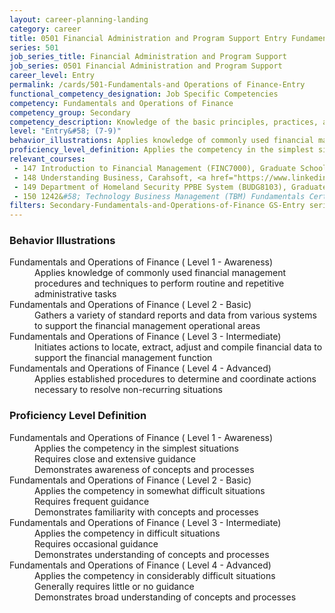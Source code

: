```yaml
---
layout: career-planning-landing
category: career
title: 0501 Financial Administration and Program Support Entry Fundamentals and Operations of Finance
series: 501
job_series_title: Financial Administration and Program Support
job_series: 0501 Financial Administration and Program Support
career_level: Entry
permalink: /cards/501-Fundamentals-and Operations of Finance-Entry
functional_competency_designation: Job Specific Competencies
competency: Fundamentals and Operations of Finance
competency_group: Secondary
competency_description: Knowledge of the basic principles, practices, and methods of financial management to include requisitions, apportionments, allotments, investments, fiscal management, activity reporting, and fiscal year guidelines
level: "Entry&#58; (7-9)"
behavior_illustrations: Applies knowledge of commonly used financial management procedures and techniques to perform routine and repetitive administrative tasks ? Gathers a variety of standard reports and data from various systems to support the financial management operational areas ? Initiates actions to locate, extract, adjust and compile financial data to support the financial management function ? Applies established procedures to determine and coordinate actions necessary to resolve non-recurring situations
proficiency_level_definition: Applies the competency in the simplest situations ? Requires close and extensive guidance ? Demonstrates awareness of concepts and processes ? Applies the competency in somewhat difficult situations ? Requires frequent guidance ? Demonstrates familiarity with concepts and processes ? Applies the competency in difficult situations ? Requires occasional guidance ? Demonstrates understanding of concepts and processes ? Applies the competency in considerably difficult situations ? Generally requires little or no guidance ? Demonstrates broad understanding of concepts and processes
relevant_courses: 
 - 147 Introduction to Financial Management (FINC7000), Graduate School USA, <a href="https://www.graduateschool.edu/solr-search/content?keys=FINC7000">https://www.graduateschool.edu/solr-search/content?keys=FINC7000</a>
 - 148 Understanding Business, Carahsoft, <a href="https://www.linkedin.com/learning/understanding-business">https://www.linkedin.com/learning/understanding-business</a>
 - 149 Department of Homeland Security PPBE System (BUDG8103), Graduate School USA, <a href="https://www.graduateschool.edu/solr-search/content?keys=BUDG8103">https://www.graduateschool.edu/solr-search/content?keys=BUDG8103</a>
 - 150 1242&#58; Technology Business Management (TBM) Fundamentals Certification for Federal Government, Learning Tree, <a href="https://www.learningtree.com/courses/1242/technology-business-management-tbm-fundamentals-for-the-federal-government/?utm_source=govpage">https://www.learningtree.com/courses/1242/technology-business-management-tbm-fundamentals-for-the-federal-government/?utm_source=govpage</a>
filters: Secondary-Fundamentals-and-Operations-of-Finance GS-Entry series-0501
---
```


<div class="desktop:grid-col-6 margin-y-205">
  <div class="border-top-05 bg-white padding-2 shadow-5 height-full members-hover border-1px border-gray-30 border-top-orange radius-lg">
    <h3>Behavior Illustrations</h3>
    <dl class="text-base"><dt>Fundamentals and Operations of Finance ( Level 1 - Awareness)</dt><dd>Applies knowledge of commonly used financial management procedures and techniques to perform routine and repetitive administrative tasks</dd><dt>Fundamentals and Operations of Finance ( Level 2 - Basic)</dt><dd>Gathers a variety of standard reports and data from various systems to support the financial management operational areas</dd><dt>Fundamentals and Operations of Finance ( Level 3 - Intermediate)</dt><dd>Initiates actions to locate, extract, adjust and compile financial data to support the financial management function</dd><dt>Fundamentals and Operations of Finance ( Level 4 - Advanced)</dt><dd>Applies established procedures to determine and coordinate actions necessary to resolve non-recurring situations</dd></dl>
  </div>
</div>
<div class="desktop:grid-col-6 margin-y-205">
  <div class="border-top-05 bg-white padding-2 shadow-5 height-full members-hover border-1px border-gray-30 border-top-orange radius-lg">
    <h3>Proficiency Level Definition</h3>
    <dl class="text-base"><dt>Fundamentals and Operations of Finance ( Level 1 - Awareness)</dt><dd>Applies the competency in the simplest situations </dd><dd> Requires close and extensive guidance </dd><dd> Demonstrates awareness of concepts and processes</dd><dt>Fundamentals and Operations of Finance ( Level 2 - Basic)</dt><dd>Applies the competency in somewhat difficult situations </dd><dd> Requires frequent guidance </dd><dd> Demonstrates familiarity with concepts and processes</dd><dt>Fundamentals and Operations of Finance ( Level 3 - Intermediate)</dt><dd>Applies the competency in difficult situations </dd><dd> Requires occasional guidance </dd><dd> Demonstrates understanding of concepts and processes</dd><dt>Fundamentals and Operations of Finance ( Level 4 - Advanced)</dt><dd>Applies the competency in considerably difficult situations </dd><dd> Generally requires little or no guidance </dd><dd> Demonstrates broad understanding of concepts and processes</dd></dl>
  </div>
</div>